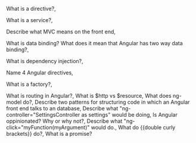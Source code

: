 
What is a directive?,

What is a service?,

Describe what MVC means on the front end,

What is data binding? What does it mean that Angular has two way data binding?,

What is dependency injection?,

Name 4 Angular directives,

What is a factory?,

What is routing in Angular?,
What is $http vs $resource,
What does ng-model do?,
Describe two patterns for structuring code in which an Angular front end talks to an database,
Describe what "ng-controller="SettingsController as settings" would be doing,
Is Angular oppinionated? Why or why not?,
Describe what "ng-click="myFunction(myArgument)" would do.,
What do {{double curly brackets}} do?,
What is a promise?
